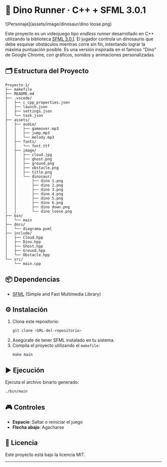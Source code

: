 # 🦖 Dino Runner · C++ + SFML 3.0.1

![Personaje]\(assets/image/dinosaur/dino loose.png)

Este proyecto es un videojuego tipo *endless runner* desarrollado en C++ utilizando la biblioteca [SFML 3.0.1](https://www.sfml-dev.org/). El jugador controla un dinosaurio que debe esquivar obstáculos mientras corre sin fin, intentando lograr la máxima puntuación posible. Es una versión inspirada en el famoso "Dino" de Google Chrome, con gráficos, sonidos y animaciones personalizadas.

## 🗂️ Estructura del Proyecto

```
Proyecto-1/
├── makefile
├── README.md
├── .vscode/
│   ├── c_cpp_properties.json
│   ├── launch.json
│   ├── settings.json
│   └── task.json
├── assets/
│   ├── audio/
│   │   ├── gameover.mp3
│   │   ├── jump.mp3
│   │   └── melody.mp3
│   ├── fonts/
│   │   └── font.ttf
│   ├── image/
│   │   ├── cloud.jpg
│   │   ├── ghost.png
│   │   ├── ground.png
│   │   ├── obstacle.png
│   │   ├── title.png
│   │   └── dinosaur/
│   │       ├── dino 1.png
│   │       ├── dino 2.png
│   │       ├── dino 3.png
│   │       ├── dino 4.png
│   │       ├── dino 5.png
│   │       ├── dino 6.png
│   │       ├── dino down.png
│   │       └── dino loose.png
├── bin/
│   └── main
├── docs/
│   └── diagrama.puml
├── include/
│   ├── Cloud.hpp
│   ├── Dino.hpp
│   ├── Ghost.hpp
│   ├── Ground.hpp
│   └── Obstacle.hpp
└── src/
    └── main.cpp
```

## 📦 Dependencias

- [SFML](https://www.sfml-dev.org/) (Simple and Fast Multimedia Library)

## ⚙️ Instalación

1. Clona este repositorio:
   ```bash
   git clone <URL-del-repositorio>
   ```
2. Asegúrate de tener SFML instalado en tu sistema.
3. Compila el proyecto utilizando el `makefile`:
   ```bash
   make main
   ```

## ▶️ Ejecución

Ejecuta el archivo binario generado:

```bash
./bin/main
```

## 🎮 Controles

- **Espacio**: Saltar o reiniciar el juego
- **Flecha abajo**: Agacharse 


## 📄 Licencia

Este proyecto está bajo la licencia MIT.

---
